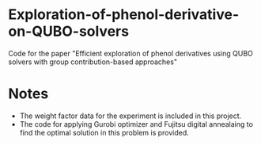 # Exploration-of-phenol-derivative-on-QUBO-solvers
Code for the paper 
"Efficient exploration of phenol derivatives using QUBO solvers with group contribution-based approaches"
# Notes
* The weight factor data for the experiment is included in this project.
* The code for applying Gurobi optimizer and Fujitsu digital annealaing to find the optimal solution in this problem is provided.

